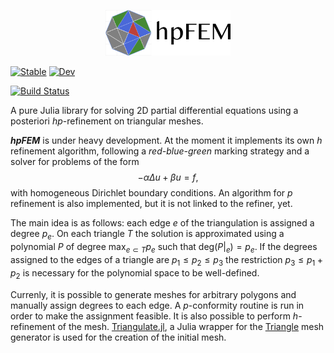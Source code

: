 
<p align="center">
    <img width="200px" src="https://github.com/iojea/hpFEM/blob/main/docs/assets/logo_text.png"/>
</p> 

[![Stable](https://img.shields.io/badge/docs-stable-blue.svg)](https://iojea.github.io/FEMhp.jl/stable/)
[![Dev](https://img.shields.io/badge/docs-dev-blue.svg)](https://iojea.github.io/FEMhp.jl/dev/)
<!--[![Build Status](https://github.com/iojea/FEMhp.jl/actions/workflows/CI.yml/badge.svg?branch=main)](https://github.com/iojea/FEMhp.jl/actions/workflows/CI.yml?query=branch%3Amain)-->
[![Build Status](https://travis-ci.com/iojea/FEMhp.jl.svg?branch=main)](https://travis-ci.com/iojea/FEMhp.jl)

A pure Julia library for solving 2D partial differential equations using a posteriori $hp$-refinement on triangular meshes. 

***hpFEM*** is under heavy development. At the moment it implements its own $h$ refinement algorithm, following a *red-blue-green* marking strategy and a solver for problems of the form 
$$-\alpha\Delta u + \beta u = f,$$
with homogeneous Dirichlet boundary conditions. An algorithm for $p$ refinement is also implemented, but it is not linked to the refiner, yet.  

The main idea is as follows: each edge $e$ of the triangulation is assigned a degree $p_e$. On each triangle $T$ the solution is approximated using a polynomial $P$ of degree $\max_{e\subset T} p_e$ such that $\textrm{deg}(P|_e) = p_e$. If the degrees assigned to the edges of a triangle are $p_1\le p_2\le p_3$ the restriction $p_3\le p_1 + p_2$ is necessary for the polynomial space to be well-defined.
 
Currenly, it is possible to generate meshes for arbitrary polygons and manually assign degrees to each edge. A $p$-conformity routine is run in order to make the assignment feasible. It is also possible to perform $h$-refinement of the mesh. [Triangulate.jl](https://github.com/JuliaGeometry/Triangulate.jl), a Julia wrapper for the [Triangle](https://www.cs.cmu.edu/~quake/triangle.html) mesh generator is used for the creation of the initial mesh. 


